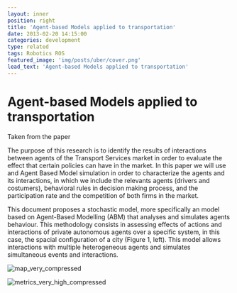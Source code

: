 ```yaml
---
layout: inner
position: right
title: 'Agent-based Models applied to transportation'
date: 2013-02-20 14:15:00
categories: development
type: related
tags: Robotics ROS
featured_image: 'img/posts/uber/cover.png'
lead_text: 'Agent-based Models applied to transportation'
---
```


# Agent-based Models applied to transportation

Taken from the paper

The purpose of this research is to identify the results of interactions between agents of the Transport Services market in order to evaluate the effect that certain policies can have in the market. In this paper we will use and Agent Based Model simulation in order to characterize the agents and its interactions, in which we include the relevants agents (drivers and costumers), behavioral rules in decision making process, and the participation rate and the competition of both firms in the market.

This document proposes a stochastic model, more specifically an model based on Agent-Based Modelling (ABM) that analyses and simulates agents behaviour. This methodology consists in assessing effects of actions and interactions of private autonomous agents over a specific system, in this case, the spacial configuration of a city (Figure 1, left). This model allows interactions with multiple heterogeneous agents and simulates simultaneous events and interactions.

![map_very_compressed](/site/img/posts/uber/map_very_compressed.gif)

![metrics_very_high_compressed](/site/img/posts/uber/metrics_very_high_compressed.gif)